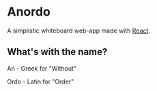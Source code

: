 # Anordo
A simplistic whiteboard web-app made with [React](https://reactjs.org/).

## What's with the name?
An - Greek for "Without"

Ordo - Latin for "Order"

